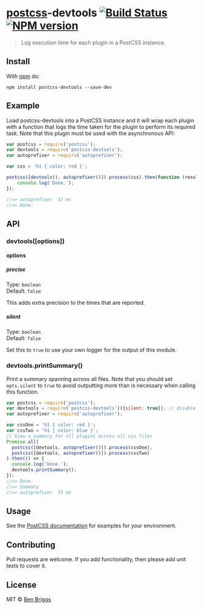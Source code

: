# [postcss][postcss]-devtools [![Build Status](https://travis-ci.org/postcss/postcss-devtools.svg?branch=master)][ci] [![NPM version](https://badge.fury.io/js/postcss-devtools.svg)][npm]

> Log execution time for each plugin in a PostCSS instance.


## Install

With [npm](https://npmjs.org/package/postcss-devtools) do:

```
npm install postcss-devtools --save-dev
```


## Example

Load postcss-devtools into a PostCSS instance and it will wrap each plugin
with a function that logs the time taken for the plugin to perform its
required task. Note that this plugin must be used with the asynchronous API:

```js
var postcss = require('postcss');
var devtools = require('postcss-devtools');
var autoprefixer = require('autoprefixer');

var css = 'h1 { color: red }';

postcss([devtools(), autoprefixer()]).process(css).then(function (result) {
    console.log('Done.');
});

//=> autoprefixer  37 ms
//=> Done.
```


## API

### devtools([options])

#### options

##### precise

Type: `boolean`  
Default: `false`

This adds extra precision to the times that are reported.

##### silent

Type: `boolean`  
Default: `false`

Set this to `true` to use your own logger for the output of this module.

### devtools.printSummary()

Print a summary spanning across all files. Note that you should set
`opts.silent` to `true` to avoid outputting more than is necessary when calling
this function.

```js
var postcss = require('postcss');
var devtools = require('postcss-devtools')({silent: true}); // disable summary for each css file
var autoprefixer = require('autoprefixer');

var cssOne = 'h1 { color: red }';
var cssTwo = 'h1 { color: blue }';
// View a summary for all plugins across all css files
Promise.all(
  postcss([devtools, autoprefixer()]).process(cssOne),
  postcss([devtools, autoprefixer()]).process(cssTwo)
).then(() => {
  console.log('Done.');
  devtools.printSummary();
});
//=> Done.
//=> Summary
//=> autoprefixer  73 ms
```


## Usage

See the [PostCSS documentation](https://github.com/postcss/postcss#usage) for
examples for your environment.


## Contributing

Pull requests are welcome. If you add functionality, then please add unit tests
to cover it.


## License

MIT © [Ben Briggs](http://beneb.info)


[ci]:      https://travis-ci.org/postcss/postcss-devtools
[npm]:     http://badge.fury.io/js/postcss-devtools
[postcss]: https://github.com/postcss/postcss
